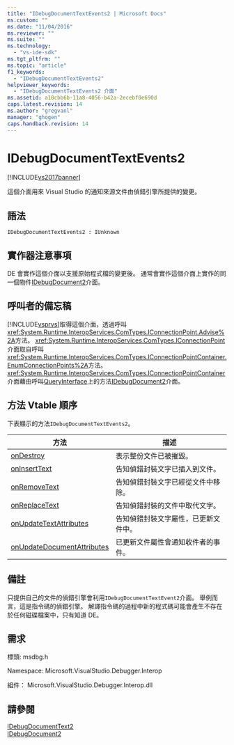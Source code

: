 ```yaml
---
title: "IDebugDocumentTextEvents2 | Microsoft Docs"
ms.custom: ""
ms.date: "11/04/2016"
ms.reviewer: ""
ms.suite: ""
ms.technology: 
  - "vs-ide-sdk"
ms.tgt_pltfrm: ""
ms.topic: "article"
f1_keywords: 
  - "IDebugDocumentTextEvents2"
helpviewer_keywords: 
  - "IDebugDocumentTextEvents2 介面"
ms.assetid: a10cbb6b-11a8-4056-b42a-2ecebf0e690d
caps.latest.revision: 14
ms.author: "gregvanl"
manager: "ghogen"
caps.handback.revision: 14
---
```

# IDebugDocumentTextEvents2
[!INCLUDE[vs2017banner](../../../code-quality/includes/vs2017banner.md)]

這個介面用來 Visual Studio 的通知來源文件由偵錯引擎所提供的變更。  
  
## 語法  
  
```  
IDebugDocumentTextEvents2 : IUnknown  
```  
  
## 實作器注意事項  
 DE 會實作這個介面以支援原始程式檔的變更後。  通常會實作這個介面上實作的同一個物件[IDebugDocument2](../../../extensibility/debugger/reference/idebugdocument2.md)介面。  
  
## 呼叫者的備忘稿  
 [!INCLUDE[vsprvs](../../../code-quality/includes/vsprvs_md.md)]取得這個介面，透過呼叫<xref:System.Runtime.InteropServices.ComTypes.IConnectionPoint.Advise%2A>方法。  <xref:System.Runtime.InteropServices.ComTypes.IConnectionPoint>介面取自呼叫<xref:System.Runtime.InteropServices.ComTypes.IConnectionPointContainer.EnumConnectionPoints%2A>方法。  <xref:System.Runtime.InteropServices.ComTypes.IConnectionPointContainer>介面藉由呼叫[QueryInterface](/visual-cpp/atl/queryinterface)上的方法[IDebugDocument2](../../../extensibility/debugger/reference/idebugdocument2.md)介面。  
  
## 方法 Vtable 順序  
 下表顯示的方法`IDebugDocumentTextEvents2`。  
  
|方法|描述|  
|--------|--------|  
|[onDestroy](../../../extensibility/debugger/reference/idebugdocumenttextevents2-ondestroy.md)|表示整份文件已被摧毀。|  
|[onInsertText](../../../extensibility/debugger/reference/idebugdocumenttextevents2-oninserttext.md)|告知偵錯封裝文字已插入到文件。|  
|[onRemoveText](../../../extensibility/debugger/reference/idebugdocumenttextevents2-onremovetext.md)|告知偵錯封裝文字已經從文件中移除。|  
|[onReplaceText](../../../extensibility/debugger/reference/idebugdocumenttextevents2-onreplacetext.md)|告知偵錯封裝的文件中取代文字。|  
|[onUpdateTextAttributes](../../../extensibility/debugger/reference/idebugdocumenttextevents2-onupdatetextattributes.md)|告知偵錯封裝文字屬性，已更新文件中。|  
|[onUpdateDocumentAttributes](../../../extensibility/debugger/reference/idebugdocumenttextevents2-onupdatedocumentattributes.md)|已更新文件屬性會通知收件者的事件。|  
  
## 備註  
 只提供自己的文件的偵錯引擎會利用`IDebugDocumentTextEvent2`介面。  舉例而言，這是指令碼的偵錯引擎。  解譯指令碼的過程中新的程式碼可能會產生不存在於任何磁碟檔案中，只有知道 DE。  
  
## 需求  
 標頭: msdbg.h  
  
 Namespace: Microsoft.VisualStudio.Debugger.Interop  
  
 組件： Microsoft.VisualStudio.Debugger.Interop.dll  
  
## 請參閱  
 [IDebugDocumentText2](../../../extensibility/debugger/reference/idebugdocumenttext2.md)   
 [IDebugDocument2](../../../extensibility/debugger/reference/idebugdocument2.md)